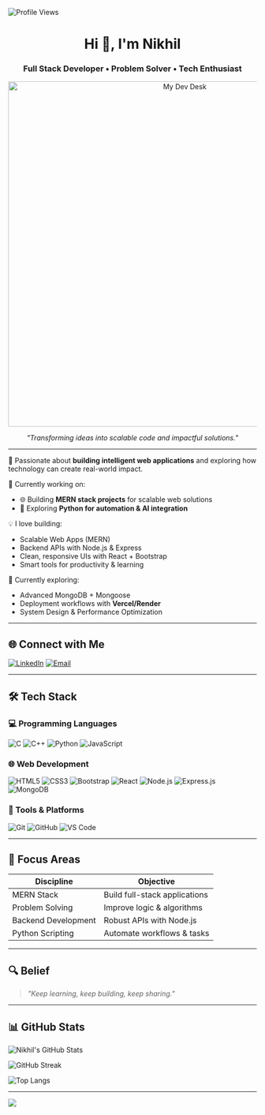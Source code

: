 <p align="left">
  <img src="https://komarev.com/ghpvc/?username=nikhilkum92&label=Profile%20views&color=0e75b6&style=flat" alt="Profile Views" />
</p>

<h1 align="center">Hi 👋, I'm Nikhil</h1>

<h3 align="center">Full Stack Developer • Problem Solver • Tech Enthusiast</h3>                           

<p align="center">
  <img src="https://github.com/nikhilkum92/nikhilkum92/blob/main/dev-desk.jpg" alt="My Dev Desk" width="700"/>
</p>

<p align="center"><i>"Transforming ideas into scalable code and impactful solutions."</i></p>

---

🚀 Passionate about **building intelligent web applications** and exploring how technology can create real-world impact.

🔭 Currently working on:
- 🌐 Building **MERN stack projects** for scalable web solutions  
- 🧠 Exploring **Python for automation & AI integration**  

💡 I love building:
- Scalable Web Apps (MERN)  
- Backend APIs with Node.js & Express  
- Clean, responsive UIs with React + Bootstrap  
- Smart tools for productivity & learning  

🌱 Currently exploring:
- Advanced MongoDB + Mongoose  
- Deployment workflows with **Vercel/Render**  
- System Design & Performance Optimization  

---

## 🌐 Connect with Me
[![LinkedIn](https://img.shields.io/badge/LinkedIn-%230077B5.svg?style=flat&logo=linkedin&logoColor=white)](https://linkedin.com/in/) <!-- add your linkedin -->
[![Email](https://img.shields.io/badge/Email-%2312100E.svg?style=flat&logo=gmail&logoColor=white)](mailto:youremail@gmail.com) <!-- replace with your email -->

---

## 🛠 Tech Stack

### 💻 Programming Languages
![C](https://img.shields.io/badge/c-%2300599C.svg?style=for-the-badge&logo=c&logoColor=white)
![C++](https://img.shields.io/badge/c++-%2300599C.svg?style=for-the-badge&logo=c%2B%2B&logoColor=white)
![Python](https://img.shields.io/badge/python-%233776AB.svg?style=for-the-badge&logo=python&logoColor=white)
![JavaScript](https://img.shields.io/badge/javascript-%23F7DF1E.svg?style=for-the-badge&logo=javascript&logoColor=black)

### 🌐 Web Development
![HTML5](https://img.shields.io/badge/html5-%23E34F26.svg?style=for-the-badge&logo=html5&logoColor=white)
![CSS3](https://img.shields.io/badge/css3-%231572B6.svg?style=for-the-badge&logo=css3&logoColor=white)
![Bootstrap](https://img.shields.io/badge/bootstrap-%237952b3.svg?style=for-the-badge&logo=bootstrap&logoColor=white)
![React](https://img.shields.io/badge/react-%2320232a.svg?style=for-the-badge&logo=react&logoColor=%2361DAFB)
![Node.js](https://img.shields.io/badge/node.js-%2343853D.svg?style=for-the-badge&logo=node.js&logoColor=white)
![Express.js](https://img.shields.io/badge/express.js-%23404d59.svg?style=for-the-badge&logo=express&logoColor=white)
![MongoDB](https://img.shields.io/badge/mongodb-%2347A248.svg?style=for-the-badge&logo=mongodb&logoColor=white)

### 🧰 Tools & Platforms
![Git](https://img.shields.io/badge/git-%23F05032.svg?style=for-the-badge&logo=git&logoColor=white)
![GitHub](https://img.shields.io/badge/github-%2312100E.svg?style=for-the-badge&logo=github&logoColor=white)
![VS Code](https://img.shields.io/badge/VS--Code-%23007ACC.svg?style=for-the-badge&logo=visual-studio-code&logoColor=white)

---

## 🧭 Focus Areas

| Discipline            | Objective                      |
|-----------------------|--------------------------------|
| MERN Stack            | Build full-stack applications  |
| Problem Solving       | Improve logic & algorithms     |
| Backend Development   | Robust APIs with Node.js       |
| Python Scripting      | Automate workflows & tasks     |

---

## 🔍 Belief

> *"Keep learning, keep building, keep sharing."*  

---

## 📊 GitHub Stats

![Nikhil's GitHub Stats](https://github-readme-stats.vercel.app/api?username=nikhilkum92&theme=react&hide_border=false&count_private=true&cache_seconds=3600)

![GitHub Streak](https://nirzak-streak-stats.vercel.app/?user=nikhilkum92&theme=dark&hide_border=false)

![Top Langs](https://github-readme-stats.vercel.app/api/top-langs/?username=nikhilkum92&theme=react&layout=compact&hide_border=false&cache_seconds=3600)

---

[![](https://visitcount.itsvg.in/api?id=nikhilkum92&icon=0&color=0)](https://visitcount.itsvg.in)
